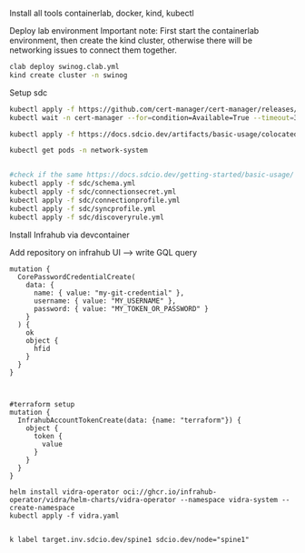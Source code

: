 Install all tools containerlab, docker, kind, kubectl

Deploy lab environment
Important note: First start the containerlab environment, then create the kind cluster, otherwise there will be networking issues to connect them together.
```bash
clab deploy swinog.clab.yml
kind create cluster -n swinog
```
Setup sdc
```bash
kubectl apply -f https://github.com/cert-manager/cert-manager/releases/download/v1.13.3/cert-manager.yaml
kubectl wait -n cert-manager --for=condition=Available=True --timeout=300s deployments.apps cert-manager-webhook

kubectl apply -f https://docs.sdcio.dev/artifacts/basic-usage/colocated.yaml

kubectl get pods -n network-system


#check if the same https://docs.sdcio.dev/getting-started/basic-usage/
kubectl apply -f sdc/schema.yml
kubectl apply -f sdc/connectionsecret.yml
kubectl apply -f sdc/connectionprofile.yml
kubectl apply -f sdc/syncprofile.yml
kubectl apply -f sdc/discoveryrule.yml
```


Install Infrahub via devcontainer

Add repository on infrahub UI --> write GQL query

```
mutation {
  CorePasswordCredentialCreate(
    data: {
      name: { value: "my-git-credential" },
      username: { value: "MY_USERNAME" },
      password: { value: "MY_TOKEN_OR_PASSWORD" }
    }
  ) {
    ok
    object {
      hfid
    }
  }
}



#terraform setup
mutation {
  InfrahubAccountTokenCreate(data: {name: "terraform"}) {
    object {
      token {
        value
      }
    }
  }
}
```

```
helm install vidra-operator oci://ghcr.io/infrahub-operator/vidra/helm-charts/vidra-operator --namespace vidra-system --create-namespace
kubectl apply -f vidra.yaml


k label target.inv.sdcio.dev/spine1 sdcio.dev/node="spine1"
```

